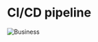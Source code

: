 # CI/CD pipeline
![Business](https://github.com/DeoreRohit4/CICD_Project_1/assets/102886808/c6a0d434-be86-4133-8785-fb5f0343fe30)
